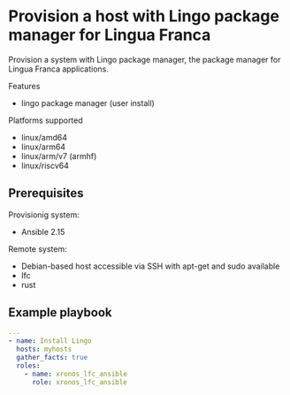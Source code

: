 # Provision a host with Lingo package manager for Lingua Franca

Provision a system with Lingo package manager, the package manager for Lingua Franca applications.

Features

- lingo package manager (user install)

Platforms supported

- linux/amd64
- linux/arm64
- linux/arm/v7 (armhf)
- linux/riscv64

## Prerequisites

Provisionig system:

- Ansible 2.15

Remote system:

- Debian-based host accessible via SSH with apt-get and sudo available
- lfc
- rust

## Example playbook

```yaml
---
- name: Install Lingo
  hosts: myhosts
  gather_facts: true
  roles:
    - name: xronos_lfc_ansible
      role: xronos_lfc_ansible
```
